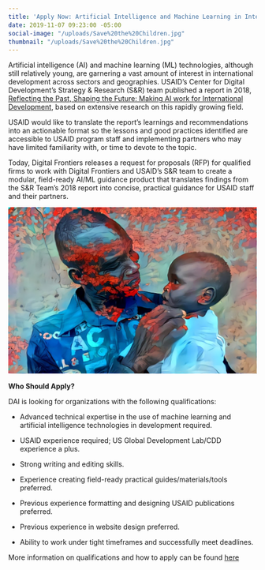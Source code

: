 ```yaml
---
title: 'Apply Now: Artificial Intelligence and Machine Learning in International Development'
date: 2019-11-07 09:23:00 -05:00
social-image: "/uploads/Save%20the%20Children.jpg"
thumbnail: "/uploads/Save%20the%20Children.jpg"
---
```


Artificial intelligence (AI) and machine learning (ML) technologies, although still relatively young, are garnering a vast amount of interest in international development across sectors and geographies. USAID’s Center for Digital Development’s Strategy & Research (S&R) team published a report in 2018, [Reflecting the Past, Shaping the Future: Making AI work for International Development](https://www.usaid.gov/digital-development/machine-learning/AI-ML-in-development), based on extensive research on this rapidly growing field.

USAID would like to translate the report’s learnings and recommendations into an actionable format so the lessons and good practices identified are accessible to USAID program staff and implementing partners who may have limited familiarity with, or time to devote to the topic.

Today, Digital Frontiers releases a request for proposals (RFP) for qualified firms to work with Digital Frontiers and USAID’s S&R team to create a modular, field-ready AI/ML guidance product that translates findings from the S&R Team’s 2018 report into concise, practical guidance for USAID staff and their partners.

![Save the Children.jpg](/uploads/Save%20the%20Children.jpg)

**Who Should Apply?**

DAI is looking for organizations with the following qualifications:

* Advanced technical expertise in the use of machine learning and artificial intelligence technologies in development required.

* USAID experience required; US Global Development Lab/CDD experience a plus.

* Strong writing and editing skills.

* Experience creating field-ready practical guides/materials/tools preferred.

* Previous experience formatting and designing USAID publications preferred.

* Previous experience in website design preferred.

* Ability to work under tight timeframes and successfully meet deadlines.

More information on qualifications and how to apply can be found [here ](https://www.usaid.gov/sites/default/files/documents/15396/AI-ML-in-Development.pdf)